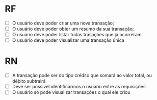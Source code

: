 # RF

- [ ] O usuário deve poder criar uma nova transação;
- [ ] O usuário deve poder obter um resumo da sua transação;
- [ ] O usuário deve poder listar todas trasações que já ocorreram
- [ ] O usuário deve poder visualizar uma transação única

# RN

- [ ] A transação pode ser do tipo crédito que somará ao valor total, ou débito subtrairá
- [ ] Deve ser possivel identificarmos o usuario entre as requisições
- [ ] O usuário só pode visualizar transações o qual ele criou